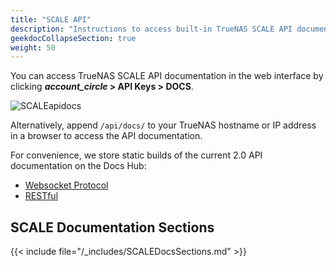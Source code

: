 ```yaml
---
title: "SCALE API"
description: "Instructions to access built-in TrueNAS SCALE API documentation and links to static copies of the API documentation."
geekdocCollapseSection: true
weight: 50
---
```


You can access TrueNAS SCALE API documentation in the web interface by clicking **<i class="material-icons" aria-hidden="true">account_circle</i> > API Keys > DOCS**.

![SCALEapidocs](/images/SCALE/SCALEapidocs.png "API Docs location")

Alternatively, append `/api/docs/` to your TrueNAS hostname or IP address in a browser to access the API documentation.

For convenience, we store static builds of the current 2.0 API documentation on the Docs Hub:
* [Websocket Protocol](/api/scale_websocket_api.html)
* [RESTful](/api/scale_rest_api.html)

## SCALE Documentation Sections

{{< include file="/_includes/SCALEDocsSections.md" >}}
